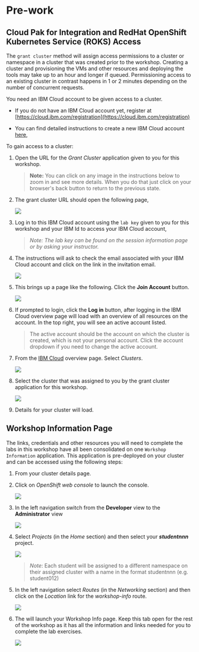 # Pre-work

## Cloud Pak for Integration and RedHat OpenShift Kubernetes Service (ROKS) Access

The `grant cluster` method will assign access permissions to a cluster or namespace in a cluster that was created prior to the workshop. Creating a cluster and provisioning the VMs and other resources and deploying the tools may take up to an hour and longer if queued. Permissioning access to an existing cluster in contrast happens in 1 or 2 minutes depending on the number of concurrent requests.

You need an IBM Cloud account to be given access to a cluster.

   - If you do not have an IBM Cloud account yet, register at [https://cloud.ibm.com/registration](https://cloud.ibm.com/registration)

   - You can find detailed instructions to create a new IBM Cloud account [here](https://github.com/IBM/workshop-setup/raw/master/docs/pdf/NEWACCOUNT.pdf),

To gain access to a cluster:

1. Open the URL for the *Grant Cluster* application given to you for this workshop.

    > **Note:** You can click on any image in the instructions below to zoom in and see more details. When you do that just click on your  browser's back button to return to the previous state.

1. The grant cluster URL should open the following page,

    [![](images/welcome-to-ibm-cloud.png)](images/welcome-to-ibm-cloud.png)

1. Log in to this IBM Cloud account using the `lab key` given to you for this workshop and your IBM Id to access your IBM Cloud account,

    > *Note: The lab key can be found on the session information page or by asking your instructor.*

1. The instructions will ask to check the email associated with your IBM Cloud account and click on the link in the invitation email.

    [![](images/congratulations.png)](images/congratulations.png)

1. This brings up a page like the following.  Click the **Join Account** button.

    [![](images/joinaccount.png)](images/joinaccount.png)

1. If prompted to login, click the **Log in** button, after logging in the IBM Cloud overview page will load with an overview of all resources on the account. In the top right, you will see an active account listed.

    > The active account should be the account on which the cluster is created, which is not your personal account. Click the account dropdown if you need to change the active account.

1. From the [IBM Cloud](https://cloud.ibm.com) overview page. Select *Clusters*.

    [![](images/cloud-dashboard.png)](images/cloud-dashboard.png)

1. Select the cluster that was assigned to you by the grant cluster application for this workshop.

    [![](images/cloud-account.png)](images/cloud-account.png)

1. Details for your cluster will load.

## Workshop Information Page

The links, credentials and other resources you will need to complete the labs in this workshop have all been consolidated on one `Workshop Information` application. This application is pre-deployed on your cluster and can be accessed using the following steps:

1. From your cluster details page.

1. Click on *OpenShift web console* to launch the console.

    [![](images/open-console.png)](images/open-console.png)

1. In the left navigation switch from the **Developer** view to the **Administrator** view

    [![](images/admin-view.png)](images/admin-view.png)

1.  Select *Projects* (in the *Home* section) and then select your ***studentnnn*** project.

    [![](images/select-project.png)](images/select-project.png)

    > *Note*: Each student will be assigned to a different namespace on their assigned cluster with a name in the format studentnnn (e.g. student012)



1. In the left navigation select *Routes* (in the *Networking* section) and then click on the *Location* link for the *workshop-info* route.

    [![](images/launch-workshop-info.png)](images/launch-workshop-info.png)

1. The will launch your Workshop Info page. Keep this tab open for the rest of the workshop as it has all the information and links needed for you to complete the lab exercises.

    [![](images/workshop-info-page.png)](images/workshop-info-page.png)
